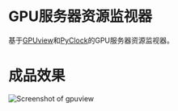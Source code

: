 # GPU服务器资源监视器
基于[GPUview](https://github.com/EccHui/gpuview)和[PyClock](https://github.com/01studio-lab/pyClock)的GPU服务器资源监视器。

# 成品效果
![Screenshot of gpuview](https://github.com/EccHui/GPU_Server_Monitor/cxk.jpg)
